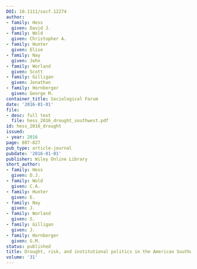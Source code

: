 ```yaml
---
DOI: 10.1111/socf.12274
author:
- family: Hess
  given: David J.
- family: Wold
  given: Christopher A.
- family: Hunter
  given: Elise
- family: Nay
  given: John
- family: Worland
  given: Scott
- family: Gilligan
  given: Jonathan
- family: Hornberger
  given: George M.
container_title: Sociological Forum
date: '2016-01-01'
file:
- desc: full text
  file: hess_2016_drought_southwest.pdf
id: hess_2016_drought
issued:
- year: 2016
page: 807-827
pub_type: article-journal
pubdate: '2016-01-01'
publisher: Wiley Online Library
short_author:
- family: Hess
  given: D.J.
- family: Wold
  given: C.A.
- family: Hunter
  given: E.
- family: Nay
  given: J.
- family: Worland
  given: S.
- family: Gilligan
  given: J.
- family: Hornberger
  given: G.M.
status: published
title: Drought, risk, and institutional politics in the American Southwest
volume: '31'
---
```


